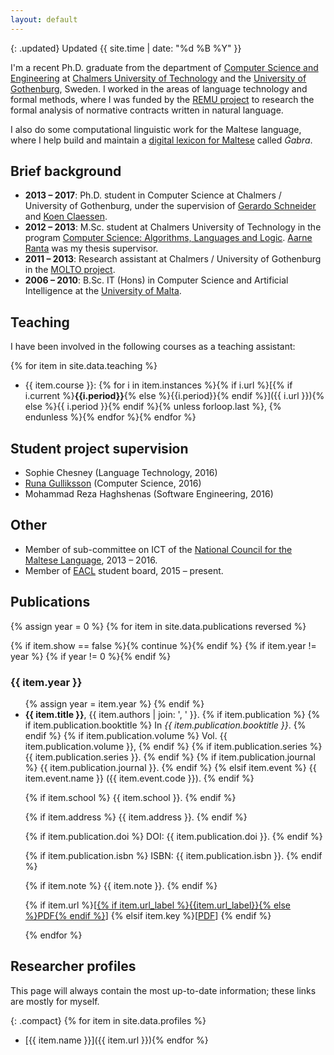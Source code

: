 ```yaml
---
layout: default
---
```


{: .updated}
Updated {{ site.time | date: "%d %B %Y" }}

I'm a recent Ph.D. graduate from the department of
[Computer Science and Engineering](http://www.chalmers.se/en/departments/cse/) at
[Chalmers University of Technology](http://www.chalmers.se/en/) and the
[University of Gothenburg](http://www.gu.se/english/), Sweden.
I worked in the areas of language technology and formal methods, where I was funded by the
[REMU project](http://remu.grammaticalframework.org/) to research the formal analysis of normative contracts written in natural language.

I also do some computational linguistic work for the Maltese language,
where I help build and maintain a [digital lexicon for Maltese](http://mlrs.research.um.edu.mt/resources/gabra/) called _Ġabra_.

## Brief background

- **2013 – 2017**: Ph.D. student in Computer Science at Chalmers / University of Gothenburg, under the supervision of [Gerardo Schneider](http://www.cse.chalmers.se/~gersch/) and [Koen Claessen](http://www.cse.chalmers.se/~koen/).
- **2012 – 2013**: M.Sc. student at Chalmers University of Technology in the program [Computer Science: Algorithms, Languages and Logic](http://www.chalmers.se/en/education/programmes/masters-info/Pages/Computer-Science-algorithms-languages-and-logic.aspx). [Aarne Ranta](http://www.cse.chalmers.se/~aarne/) was my thesis supervisor.
- **2011 – 2013**: Research assistant at Chalmers / University of Gothenburg in the [MOLTO project](http://www.molto-project.eu/).
- **2006 – 2010**: B.Sc. IT (Hons) in Computer Science and Artificial Intelligence at the [University of Malta](http://www.um.edu.mt/ict/).

## Teaching

I have been involved in the following courses as a teaching assistant:

{% for item in site.data.teaching %}
- {{ item.course
    }}: {% for i in item.instances
      %}{% if i.url
        %}[{% if i.current %}**{{i.period}}**{% else %}{{i.period}}{% endif %}]({{ i.url }}){%
          else
        %}{{ i.period }}{%
          endif
        %}{%
      unless forloop.last %}, {% endunless
      %}{%
    endfor %}{%
  endfor %}

## Student project supervision

- Sophie Chesney (Language Technology, 2016)
- [Runa Gulliksson](http://publications.lib.chalmers.se/records/fulltext/243893/243893.pdf) (Computer Science, 2016)
- Mohammad Reza Haghshenas (Software Engineering, 2016)

## Other

- Member of sub-committee on ICT of the [National Council for the Maltese Language](http://www.kunsilltalmalti.gov.mt/eng), 2013 – 2016.
- Member of [EACL](http://www.eacl.org/) student board, 2015 – present.

## Publications

{% assign year = 0 %}
{% for item in site.data.publications reversed %}

{% if item.show == false %}{% continue %}{% endif %}
{% if item.year != year %}
  {% if year != 0 %}</ul>{% endif %}
  <h3>{{ item.year }}</h3>
  <ul class="publications">
{% assign year = item.year %}
{% endif %}

  <li>
  <strong>{{ item.title }}</strong>,
  {{ item.authors | join: ', ' }}.
  {% if item.publication %}
    {% if item.publication.booktitle %}
    In <em>{{ item.publication.booktitle }}</em>.
    {% endif %}
    {% if item.publication.volume %}
    Vol. {{ item.publication.volume }},
    {% endif %}
    {% if item.publication.series %}
    {{ item.publication.series }}.
    {% endif %}
    {% if item.publication.journal %}
    {{ item.publication.journal }}.
    {% endif %}
  {% elsif item.event %}
    {{ item.event.name }} ({{ item.event.code }}).
  {% endif %}

  {% if item.school %}
    {{ item.school }}.
  {% endif %}

  {% if item.address %}
    {{ item.address }}.
  {% endif %}

  {% if item.publication.doi %}
    DOI: {{ item.publication.doi }}.
  {% endif %}

  {% if item.publication.isbn %}
    ISBN: {{ item.publication.isbn }}.
  {% endif %}

  {% if item.note %}
    {{ item.note }}.
  {% endif %}

  <!-- ({{ item.year }}). -->

  {% if item.url %}[<a href="{{ item.url }}">{% if item.url_label %}{{item.url_label}}{% else %}PDF{% endif %}</a>]
  {% elsif item.key %}[<a href="publications/{{ item.key }}.pdf">PDF</a>]
  {% endif %}

  </li>
{% endfor %}
</ul>

<!--
## Presentations

{% assign year = 0 %}
{% for item in site.data.presentations reversed %}
{% if item.show == false %}{% continue %}{% endif %}
{% if item.year != year %}
  {% if year != 0 %}</ul>{% endif %}
  <h3>{{ item.year }}</h3>
  <ul class="presentations">
{% assign year = item.year %}
{% endif %}

  <li>
  <strong>{{ item.title }}</strong>:
  {{ item.description }}.

  {% if item.event %}{{ item.event }}, {% endif %}
  {% if item.school %}{{ item.school }}, {% endif %}
  {{ item.location }},
  {{ item.year }}.

  {% if item.url %}
  [<a href="{{ item.url }}">Slides</a>]
  {% elsif item.filename %}
  [<a href="presentations/{{ item.filename }}">Slides</a>]
  {% endif %}
  </li>
{% endfor %}
</ul>
-->

## Researcher profiles

This page will always contain the most up-to-date information;
these links are mostly for myself.

{: .compact}
{% for item in site.data.profiles %}
- [{{ item.name }}]({{ item.url }}){%
endfor %}
